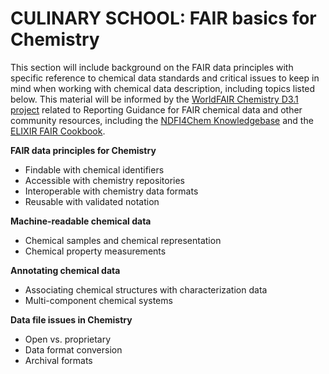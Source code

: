 # CULINARY SCHOOL: FAIR basics for Chemistry 

This section will include background on the FAIR data principles with specific reference to chemical data standards and critical issues to keep in mind when working with chemical data description, including topics listed below. This material will be informed by the [WorldFAIR Chemistry D3.1 project](https://iupac.org/project/2022-027-1-024) related to Reporting Guidance for FAIR chemical data and other community resources, including the [NDFI4Chem Knowledgebase](https://knowledgebase.nfdi4chem.de/knowledge_base/) and the [ELIXIR FAIR Cookbook](https://faircookbook.elixir-europe.org/). 

**FAIR data principles for Chemistry**
* Findable with chemical identifiers
* Accessible with chemistry repositories 
* Interoperable with chemistry data formats 
* Reusable with validated notation  

**Machine-readable chemical data** 
* Chemical samples and chemical representation
* Chemical property measurements

**Annotating chemical data** 
* Associating chemical structures with characterization data 
* Multi-component chemical systems

**Data file issues in Chemistry**  
* Open vs. proprietary 
* Data format conversion 
* Archival formats   
